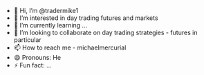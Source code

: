 - 👋 Hi, I’m @tradermike1
- 👀 I’m interested in day trading futures and markets
- 🌱 I’m currently learning ...
- 💞️ I’m looking to collaborate on day trading strategies - futures in particular 
- 📫 How to reach me - michaelmercurial
- 😄 Pronouns: He
- ⚡ Fun fact: ...

<!---
tradermike1/tradermike1 is a ✨ special ✨ repository because its `README.md` (this file) appears on your GitHub profile.
You can click the Preview link to take a look at your changes.
--->
